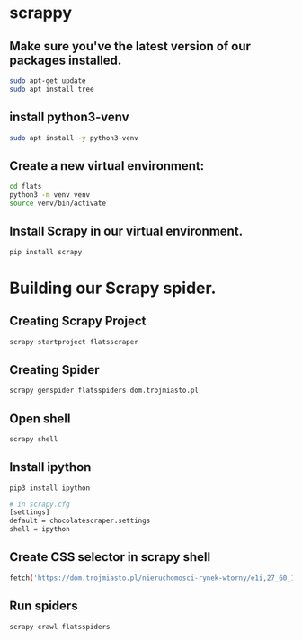 # scrappy
## Make sure you've the latest version of our packages installed.
```bash
sudo apt-get update
sudo apt install tree
```

## install python3-venv
```bash
sudo apt install -y python3-venv
```

## Create a new virtual environment:

```bash
cd flats
python3 -m venv venv
source venv/bin/activate
```
## Install Scrapy in our virtual environment.
```bash
pip install scrapy 
```
# Building our  Scrapy spider.
## Creating  Scrapy Project
```bash
scrapy startproject flatsscraper
```
## Creating Spider
```bash
scrapy genspider flatsspiders dom.trojmiasto.pl
```
## Open shell
```bash
scrapy shell
```
## Install ipython
```bash
pip3 install ipython

# in scrapy.cfg
[settings]
default = chocolatescraper.settings
shell = ipython
```
## Create CSS selector in scrapy shell
```bash
fetch('https://dom.trojmiasto.pl/nieruchomosci-rynek-wtorny/e1i,27_60_17_14_13_18_16_24_19_25_6_15_61_20_21,ii,1,qi,45_,wi,100.html')

```
## Run spiders 
```bash
scrapy crawl flatsspiders
```

